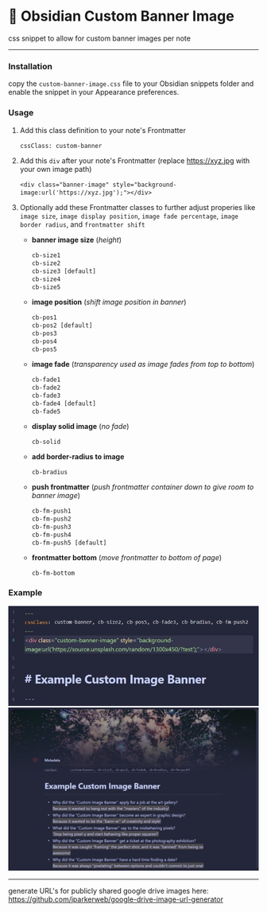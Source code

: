 # 🚩 Obsidian Custom Banner Image
css snippet to allow for custom banner images per note

---

### Installation
copy the `custom-banner-image.css` file to your Obsidian snippets folder and enable the snippet in your Appearance preferences.

### Usage

1. Add this class definition to your note's Frontmatter
	```
	cssClass: custom-banner
	```
	
2. Add this `div` after your note's Frontmatter (replace <https://xyz.jpg> with your own image path)
	```
	<div class="banner-image" style="background-image:url('https://xyz.jpg');"></div>
	```

4. Optionally add these Frontmatter classes to further adjust properies like `image size`, `image display position`, `image fade percentage`, `image border radius`, and `frontmatter shift`
    - **banner image size** (_height_)
      ```
      cb-size1
      cb-size2
      cb-size3 [default]
      cb-size4
      cb-size5
      ```

    - **image position** (_shift image position in banner_)
      ```
      cb-pos1
      cb-pos2 [default]
      cb-pos3
      cb-pos4
      cb-pos5
      ```

     - **image fade** (_transparency used as image fades from top to bottom_)
       ```
       cb-fade1
       cb-fade2
       cb-fade3
       cb-fade4 [default]
       cb-fade5
       ```

     - **display solid image** (_no fade_)
       ```
       cb-solid
       ```
  
     - **add border-radius to image**
       ```
       cb-bradius
       ```

     - **push frontmatter** (_push frontmatter container down to give room to banner image_)
       ```
       cb-fm-push1
       cb-fm-push2
       cb-fm-push3
       cb-fm-push4
       cb-fm-push5 [default]
       ```

     - **frontmatter bottom** (_move frontmatter to bottom of page_)
       ```
       cb-fm-bottom
       ```

### Example

![](example-markup.jpg)
![](example-reading-view.jpg)

---

generate URL's for publicly shared google drive images here:
https://github.com/jparkerweb/google-drive-image-url-generator
